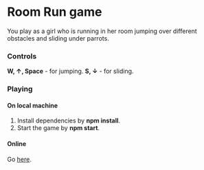# Room Run game

You play as a girl who is running in her room jumping over different obstacles and sliding under parrots.

### Controls
**W, ↑, Space** - for jumping.
**S, ↓** - for sliding.


### Playing

#### On local machine
1. Install dependencies by **npm install**.
2. Start the game by **npm start**.

#### Online

Go [here](https://room-run.vercel.app/).